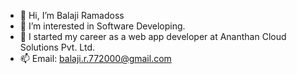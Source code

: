 - 👋 Hi, I’m Balaji Ramadoss
- 👀 I’m interested in Software Developing.
- 💞️ I started my career as a web app developer at Ananthan Cloud Solutions Pvt. Ltd.
- 📫 Email: balaji.r.772000@gmail.com

<!---
HappyBalaji/HappyBalaji is a ✨ special ✨ repository because its `README.md` (this file) appears on your GitHub profile.
You can click the Preview link to take a look at your changes.
--->
